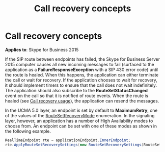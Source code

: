 ﻿---
title: Call recovery concepts
TOCTitle: Call recovery concepts
ms:assetid: 119480e2-b2df-4654-8345-37d2b2696aef
ms:mtpsurl: https://msdn.microsoft.com/en-us/library/Dn466070(v=office.16)
ms:contentKeyID: 65240005
ms.date: 07/27/2015
mtps_version: v=office.16
dev_langs:
- csharp
---

# Call recovery concepts


**Applies to**: Skype for Business 2015

If the SIP route between endpoints has failed, the Skype for Business Server 2015 computer causes all new incoming messages to fail (surfaced to the application as a **FailureResponseException** with a SIP 430 error code) until the route is healed. When this happens, the application can either terminate the call or wait for recovery. If the application chooses to wait for recovery, it should implement timers to ensure that the call does not wait indefinitely. The application should also subscribe to the **RouteSetStatusChanged** event on the call so that it is notified of route events. When the route is healed (see [Call recovery usage](call-recovery-usage.md)), the application can resend the messages.

In the UCMA 5.0 layer, an endpoint is set by default to **MaximumRetry**, one of the values of the [RouteSetRecoveryMode](https://msdn.microsoft.com/en-us/library/hh382127\(v=office.16\)) enumeration. In the signaling layer, however, an application has a number of High Availability modes to choose from. An endpoint can be set with one of these modes as shown in the following example.

```csharp
RealTimeEndpoint rte = applicationEndpoint.InnerEndpoint;
rte.ApplyRouteSetRecoverySettings(new RouteSetRecoverySettings(RouteSetRecoverMode.LimitedRetry));
```

